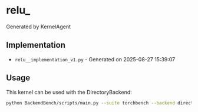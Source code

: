 # relu_

Generated by KernelAgent

## Implementation

- `relu__implementation_v1.py` - Generated on 2025-08-27 15:39:07

## Usage

This kernel can be used with the DirectoryBackend:
```bash
python BackendBench/scripts/main.py --suite torchbench --backend directory --ops relu_
```
